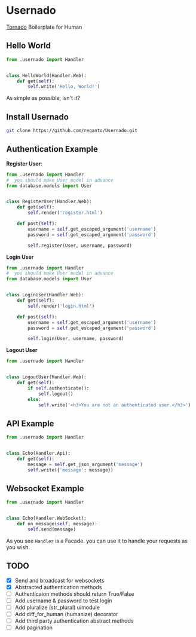 # Usernado

[Tornado](https://www.tornadoweb.org/en/stable/) Boilerplate for Human 

## Hello World

```python
from .usernado import Handler


class HelloWorld(Handler.Web):
    def get(self):
        self.write('Hello, World!')
```

As simple as possible, isn't it?

## Install Usernado 

```bash
git clone https://github.com/reganto/Usernado.git
```

## Authentication Example

**Register User**:

```python
from .usernado import Handler
#  you should make User model in advance
from database.models import User


class RegisterUser(Handler.Web):
    def get(self):
        self.render('register.html')

    def post(self):
        username = self.get_escaped_argument('username')
        password = self.get_escaped_argument('password')

        self.register(User, username, password)
```

**Login User**

```python
from .usernado import Handler
#  you should make User model in advance
from database.models import User


class LoginUser(Handler.Web):
    def get(self):
        self.render('login.html')

    def post(self):
        username = self.get_escaped_argument('username')
        password = self.get_escaped_argument('password')

        self.login(User, username, password)
```

**Logout User**

```python
from .usernado import Handler


class LogoutUser(Handler.Web):
    def get(self):
        if self.authenticate():
            self.logout()
        else:
            self.write('<h3>You are not an authenticated user.</h3>')
```

## API Example

```python
from .usernado import Handler


class Echo(Handler.Api):
    def get(self):    
        message = self.get_json_argument('message')
        self.write({'message': message})
```

## Websocket Example

```python
from .usernado import Handler


class Echo(Handler.WebSocket):
    def on_message(self, message):
        self.send(message)
```

As you see `Handler` is a Facade. you can use it to handle your requests as you wish.

## TODO

- [x] Send and broadcast for websockets
- [x] Abstracted authentication methods
- [ ] Authenticaion methods should return True/False
- [ ] Add username & password to test login 
- [ ] Add pluralize (str_plural) uimodule
- [ ] Add diff_for_human (humanize) decorator
- [ ] Add third party authentication abstract methods
- [ ] Add pagination
